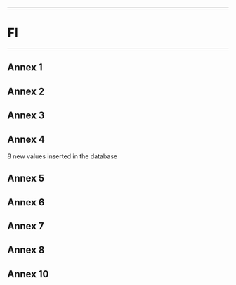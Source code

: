 -----------------------------------------------------------
# FI
-----------------------------------------------------------
## Annex 1


## Annex 2

## Annex 3


## Annex 4
 8 new values inserted in the database



## Annex 5


## Annex 6


## Annex 7

## Annex 8



## Annex 10
